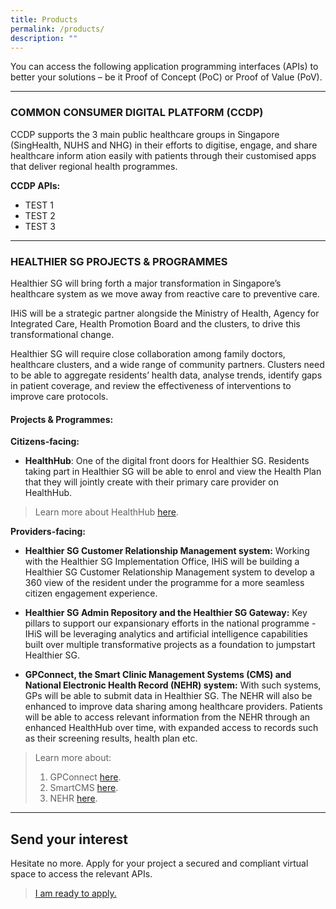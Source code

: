 ```yaml
---
title: Products
permalink: /products/
description: ""
---
```

You can access the following application programming interfaces (APIs) to better your solutions – be it Proof of Concept (PoC) or Proof of Value (PoV).

---
### COMMON CONSUMER DIGITAL PLATFORM (CCDP)

CCDP supports the 3 main public healthcare groups in Singapore (SingHealth, NUHS and NHG) in their efforts to digitise, engage, and share healthcare inform ation easily with patients through their customised apps that deliver regional health programmes.  
 
**CCDP APIs:**
* TEST 1
* TEST 2
* TEST 3

---
### HEALTHIER SG PROJECTS & PROGRAMMES

Healthier SG will bring forth a major transformation in Singapore’s healthcare system as we move away from reactive care to preventive care. 

IHiS will be a strategic partner alongside the Ministry of Health, Agency for Integrated Care, Health Promotion Board and the clusters, to drive this transformational change.  

Healthier SG will require close collaboration among family doctors, healthcare clusters, and a wide range of community partners. Clusters need to be able to aggregate residents’ health data, analyse trends, identify gaps in patient coverage, and review the effectiveness of interventions to improve care protocols. 
  

#### **Projects & Programmes:**

**Citizens-facing:**

* **HealthHub**: One of the digital front doors for Healthier SG. Residents taking part in Healthier SG will be able to enrol and view the Health Plan that they will jointly create with their primary care provider on HealthHub. 
>Learn more about HealthHub [here](https://www.ihis.com.sg/Project_Showcase/Mobile_Applications/Pages/HealthHub.aspx).

**Providers-facing:**

* **Healthier SG Customer Relationship Management system:** Working with the Healthier SG Implementation Office, IHiS will be building a Healthier SG Customer Relationship Management system to develop a 360 view of the resident under the programme for a more seamless citizen engagement experience.  

* **Healthier SG Admin Repository and the Healthier SG Gateway:** Key pillars to support our expansionary efforts in the national programme - IHiS will be leveraging analytics and artificial intelligence capabilities built over multiple transformative projects as a foundation to jumpstart Healthier SG. 

* **GPConnect, the Smart Clinic Management Systems (CMS) and National Electronic Health Record (NEHR) system:** With such systems, GPs will be able to submit data in Healthier SG. The NEHR will also be enhanced to improve data sharing among healthcare providers. Patients will be able to access relevant information from the NEHR through an enhanced HealthHub over time, with expanded access to records such as their screening results, health plan etc. 
>Learn more about: 
>1. GPConnect [here](https://www.ihis.com.sg/gpc).
>2. SmartCMS [here](https://www.ihis.com.sg/SmartCMS_Programme).
>3. NEHR [here](https://www.ihis.com.sg/nehr). 


---
## Send your interest
Hesitate no more. Apply for your project a secured and compliant virtual space to access the relevant APIs. 
>[I am ready to apply.](https://form.gov.sg/63f7116ff390580012f9ef61)